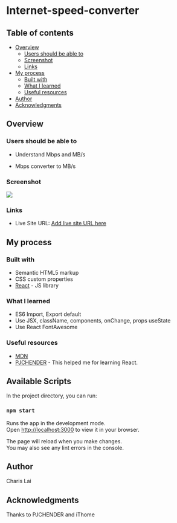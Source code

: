 # Internet-speed-converter

## Table of contents
- [Overview](#overview)
  - [Users should be able to](#users-should-be-able-to)
  - [Screenshot](#screenshot)
  - [Links](#links)
- [My process](#my-process)
  - [Built with](#built-with)
  - [What I learned](#what-i-learned)
  - [Useful resources](#useful-resources)
- [Author](#author)
- [Acknowledgments](#acknowledgments)

## Overview

### Users should be able to

- Understand Mbps and MB/s

- Mbps converter to MB/s

### Screenshot

![](./screenshot.jpg)

### Links

- Live Site URL: [Add live site URL here](https://your-live-site-url.com)

## My process
### Built with
- Semantic HTML5 markup
- CSS custom properties
- [React](https://reactjs.org/) - JS library

### What I learned

- ES6 Import, Export default
- Use JSX, className, components, onChange, props useState
- Use React FontAwesome


### Useful resources

- [MDN](https://developer.mozilla.org/zh-CN/) 
- [PJCHENDER](https://github.com/pjchender/learn-react-from-hooks-internet-speed-converter/blob/master/src/components/UnitConverter.js) - This helped me for learning React.

## Available Scripts

In the project directory, you can run:

### `npm start`

Runs the app in the development mode.\
Open [http://localhost:3000](http://localhost:3000) to view it in your browser.

The page will reload when you make changes.\
You may also see any lint errors in the console.

## Author

Charis Lai

## Acknowledgments

Thanks to PJCHENDER and iThome